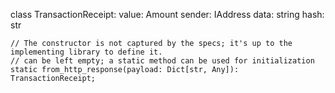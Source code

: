 class TransactionReceipt:
    value: Amount
    sender: IAddress
    data: string
    hash: str

    // The constructor is not captured by the specs; it's up to the implementing library to define it.
    // can be left empty; a static method can be used for initialization
    static from_http_response(payload: Dict[str, Any]): TransactionReceipt;

